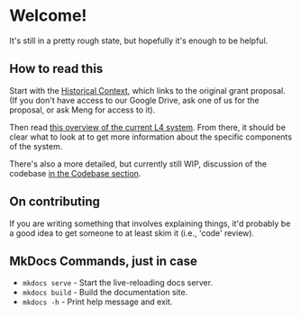 # Welcome!

It's still in a pretty rough state, but hopefully it's enough to be helpful.

## How to read this

Start with the [Historical Context](./historical_context.md), which links to the original grant proposal. (If you don't have access to our Google Drive, ask one of us for the proposal, or ask Meng for access to it).

Then read [this overview of the current L4 system](./current_system/index.md). From there, it should be clear what to look at to get more information about the specific components of the system.

There's also a more detailed, but currently still WIP, discussion of the codebase [in the Codebase section](./current_system/codebase/index.md).

## On contributing

If you are writing something that involves explaining things, it'd probably be a good idea to get someone to at least skim it (i.e., 'code' review).

## MkDocs Commands, just in case

* `mkdocs serve` - Start the live-reloading docs server.
* `mkdocs build` - Build the documentation site.
* `mkdocs -h` - Print help message and exit.
